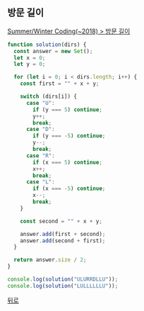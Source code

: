 ## 방문 길이

[Summer/Winter Coding(~2018) > 방문 길이](https://programmers.co.kr/learn/courses/30/lessons/49994)

```js
function solution(dirs) {
  const answer = new Set();
  let x = 0;
  let y = 0;

  for (let i = 0; i < dirs.length; i++) {
    const first = "" + x + y;

    switch (dirs[i]) {
      case "U":
        if (y === 5) continue;
        y++;
        break;
      case "D":
        if (y === -5) continue;
        y--;
        break;
      case "R":
        if (x === 5) continue;
        x++;
        break;
      case "L":
        if (x === -5) continue;
        x--;
        break;
    }

    const second = "" + x + y;

    answer.add(first + second);
    answer.add(second + first);
  }

  return answer.size / 2;
}

console.log(solution("ULURRDLLU"));
console.log(solution("LULLLLLLU"));
```

[뒤로](https://github.com/SeongYongLee/TIL/tree/main/Algorithm/Programmers)
